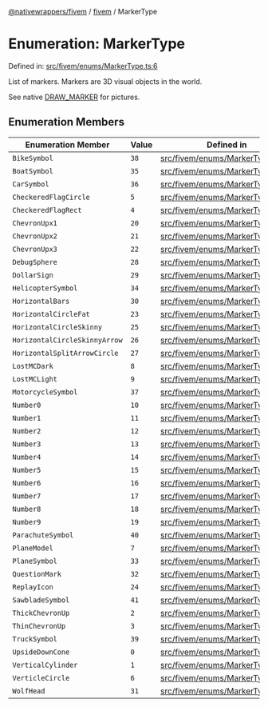 [@nativewrappers/fivem](../../README.md) / [fivem](../README.md) / MarkerType

# Enumeration: MarkerType

Defined in: [src/fivem/enums/MarkerType.ts:6](https://github.com/nativewrappers/nativewrappers/blob/11c6a49b7dbba5233f7fb8c63e2382099dcf6c28/src/fivem/enums/MarkerType.ts#L6)

List of markers. Markers are 3D visual objects in the world.

See native [DRAW_MARKER](https://docs.fivem.net/game-references/markers/) for pictures.

## Enumeration Members

| Enumeration Member | Value | Defined in |
| ------ | ------ | ------ |
| <a id="bikesymbol"></a> `BikeSymbol` | `38` | [src/fivem/enums/MarkerType.ts:45](https://github.com/nativewrappers/nativewrappers/blob/11c6a49b7dbba5233f7fb8c63e2382099dcf6c28/src/fivem/enums/MarkerType.ts#L45) |
| <a id="boatsymbol"></a> `BoatSymbol` | `35` | [src/fivem/enums/MarkerType.ts:42](https://github.com/nativewrappers/nativewrappers/blob/11c6a49b7dbba5233f7fb8c63e2382099dcf6c28/src/fivem/enums/MarkerType.ts#L42) |
| <a id="carsymbol"></a> `CarSymbol` | `36` | [src/fivem/enums/MarkerType.ts:43](https://github.com/nativewrappers/nativewrappers/blob/11c6a49b7dbba5233f7fb8c63e2382099dcf6c28/src/fivem/enums/MarkerType.ts#L43) |
| <a id="checkeredflagcircle"></a> `CheckeredFlagCircle` | `5` | [src/fivem/enums/MarkerType.ts:12](https://github.com/nativewrappers/nativewrappers/blob/11c6a49b7dbba5233f7fb8c63e2382099dcf6c28/src/fivem/enums/MarkerType.ts#L12) |
| <a id="checkeredflagrect"></a> `CheckeredFlagRect` | `4` | [src/fivem/enums/MarkerType.ts:11](https://github.com/nativewrappers/nativewrappers/blob/11c6a49b7dbba5233f7fb8c63e2382099dcf6c28/src/fivem/enums/MarkerType.ts#L11) |
| <a id="chevronupx1"></a> `ChevronUpx1` | `20` | [src/fivem/enums/MarkerType.ts:27](https://github.com/nativewrappers/nativewrappers/blob/11c6a49b7dbba5233f7fb8c63e2382099dcf6c28/src/fivem/enums/MarkerType.ts#L27) |
| <a id="chevronupx2"></a> `ChevronUpx2` | `21` | [src/fivem/enums/MarkerType.ts:28](https://github.com/nativewrappers/nativewrappers/blob/11c6a49b7dbba5233f7fb8c63e2382099dcf6c28/src/fivem/enums/MarkerType.ts#L28) |
| <a id="chevronupx3"></a> `ChevronUpx3` | `22` | [src/fivem/enums/MarkerType.ts:29](https://github.com/nativewrappers/nativewrappers/blob/11c6a49b7dbba5233f7fb8c63e2382099dcf6c28/src/fivem/enums/MarkerType.ts#L29) |
| <a id="debugsphere"></a> `DebugSphere` | `28` | [src/fivem/enums/MarkerType.ts:35](https://github.com/nativewrappers/nativewrappers/blob/11c6a49b7dbba5233f7fb8c63e2382099dcf6c28/src/fivem/enums/MarkerType.ts#L35) |
| <a id="dollarsign"></a> `DollarSign` | `29` | [src/fivem/enums/MarkerType.ts:36](https://github.com/nativewrappers/nativewrappers/blob/11c6a49b7dbba5233f7fb8c63e2382099dcf6c28/src/fivem/enums/MarkerType.ts#L36) |
| <a id="helicoptersymbol"></a> `HelicopterSymbol` | `34` | [src/fivem/enums/MarkerType.ts:41](https://github.com/nativewrappers/nativewrappers/blob/11c6a49b7dbba5233f7fb8c63e2382099dcf6c28/src/fivem/enums/MarkerType.ts#L41) |
| <a id="horizontalbars"></a> `HorizontalBars` | `30` | [src/fivem/enums/MarkerType.ts:37](https://github.com/nativewrappers/nativewrappers/blob/11c6a49b7dbba5233f7fb8c63e2382099dcf6c28/src/fivem/enums/MarkerType.ts#L37) |
| <a id="horizontalcirclefat"></a> `HorizontalCircleFat` | `23` | [src/fivem/enums/MarkerType.ts:30](https://github.com/nativewrappers/nativewrappers/blob/11c6a49b7dbba5233f7fb8c63e2382099dcf6c28/src/fivem/enums/MarkerType.ts#L30) |
| <a id="horizontalcircleskinny"></a> `HorizontalCircleSkinny` | `25` | [src/fivem/enums/MarkerType.ts:32](https://github.com/nativewrappers/nativewrappers/blob/11c6a49b7dbba5233f7fb8c63e2382099dcf6c28/src/fivem/enums/MarkerType.ts#L32) |
| <a id="horizontalcircleskinnyarrow"></a> `HorizontalCircleSkinnyArrow` | `26` | [src/fivem/enums/MarkerType.ts:33](https://github.com/nativewrappers/nativewrappers/blob/11c6a49b7dbba5233f7fb8c63e2382099dcf6c28/src/fivem/enums/MarkerType.ts#L33) |
| <a id="horizontalsplitarrowcircle"></a> `HorizontalSplitArrowCircle` | `27` | [src/fivem/enums/MarkerType.ts:34](https://github.com/nativewrappers/nativewrappers/blob/11c6a49b7dbba5233f7fb8c63e2382099dcf6c28/src/fivem/enums/MarkerType.ts#L34) |
| <a id="lostmcdark"></a> `LostMCDark` | `8` | [src/fivem/enums/MarkerType.ts:15](https://github.com/nativewrappers/nativewrappers/blob/11c6a49b7dbba5233f7fb8c63e2382099dcf6c28/src/fivem/enums/MarkerType.ts#L15) |
| <a id="lostmclight"></a> `LostMCLight` | `9` | [src/fivem/enums/MarkerType.ts:16](https://github.com/nativewrappers/nativewrappers/blob/11c6a49b7dbba5233f7fb8c63e2382099dcf6c28/src/fivem/enums/MarkerType.ts#L16) |
| <a id="motorcyclesymbol"></a> `MotorcycleSymbol` | `37` | [src/fivem/enums/MarkerType.ts:44](https://github.com/nativewrappers/nativewrappers/blob/11c6a49b7dbba5233f7fb8c63e2382099dcf6c28/src/fivem/enums/MarkerType.ts#L44) |
| <a id="number0"></a> `Number0` | `10` | [src/fivem/enums/MarkerType.ts:17](https://github.com/nativewrappers/nativewrappers/blob/11c6a49b7dbba5233f7fb8c63e2382099dcf6c28/src/fivem/enums/MarkerType.ts#L17) |
| <a id="number1"></a> `Number1` | `11` | [src/fivem/enums/MarkerType.ts:18](https://github.com/nativewrappers/nativewrappers/blob/11c6a49b7dbba5233f7fb8c63e2382099dcf6c28/src/fivem/enums/MarkerType.ts#L18) |
| <a id="number2"></a> `Number2` | `12` | [src/fivem/enums/MarkerType.ts:19](https://github.com/nativewrappers/nativewrappers/blob/11c6a49b7dbba5233f7fb8c63e2382099dcf6c28/src/fivem/enums/MarkerType.ts#L19) |
| <a id="number3"></a> `Number3` | `13` | [src/fivem/enums/MarkerType.ts:20](https://github.com/nativewrappers/nativewrappers/blob/11c6a49b7dbba5233f7fb8c63e2382099dcf6c28/src/fivem/enums/MarkerType.ts#L20) |
| <a id="number4"></a> `Number4` | `14` | [src/fivem/enums/MarkerType.ts:21](https://github.com/nativewrappers/nativewrappers/blob/11c6a49b7dbba5233f7fb8c63e2382099dcf6c28/src/fivem/enums/MarkerType.ts#L21) |
| <a id="number5"></a> `Number5` | `15` | [src/fivem/enums/MarkerType.ts:22](https://github.com/nativewrappers/nativewrappers/blob/11c6a49b7dbba5233f7fb8c63e2382099dcf6c28/src/fivem/enums/MarkerType.ts#L22) |
| <a id="number6"></a> `Number6` | `16` | [src/fivem/enums/MarkerType.ts:23](https://github.com/nativewrappers/nativewrappers/blob/11c6a49b7dbba5233f7fb8c63e2382099dcf6c28/src/fivem/enums/MarkerType.ts#L23) |
| <a id="number7"></a> `Number7` | `17` | [src/fivem/enums/MarkerType.ts:24](https://github.com/nativewrappers/nativewrappers/blob/11c6a49b7dbba5233f7fb8c63e2382099dcf6c28/src/fivem/enums/MarkerType.ts#L24) |
| <a id="number8"></a> `Number8` | `18` | [src/fivem/enums/MarkerType.ts:25](https://github.com/nativewrappers/nativewrappers/blob/11c6a49b7dbba5233f7fb8c63e2382099dcf6c28/src/fivem/enums/MarkerType.ts#L25) |
| <a id="number9"></a> `Number9` | `19` | [src/fivem/enums/MarkerType.ts:26](https://github.com/nativewrappers/nativewrappers/blob/11c6a49b7dbba5233f7fb8c63e2382099dcf6c28/src/fivem/enums/MarkerType.ts#L26) |
| <a id="parachutesymbol"></a> `ParachuteSymbol` | `40` | [src/fivem/enums/MarkerType.ts:47](https://github.com/nativewrappers/nativewrappers/blob/11c6a49b7dbba5233f7fb8c63e2382099dcf6c28/src/fivem/enums/MarkerType.ts#L47) |
| <a id="planemodel"></a> `PlaneModel` | `7` | [src/fivem/enums/MarkerType.ts:14](https://github.com/nativewrappers/nativewrappers/blob/11c6a49b7dbba5233f7fb8c63e2382099dcf6c28/src/fivem/enums/MarkerType.ts#L14) |
| <a id="planesymbol"></a> `PlaneSymbol` | `33` | [src/fivem/enums/MarkerType.ts:40](https://github.com/nativewrappers/nativewrappers/blob/11c6a49b7dbba5233f7fb8c63e2382099dcf6c28/src/fivem/enums/MarkerType.ts#L40) |
| <a id="questionmark"></a> `QuestionMark` | `32` | [src/fivem/enums/MarkerType.ts:39](https://github.com/nativewrappers/nativewrappers/blob/11c6a49b7dbba5233f7fb8c63e2382099dcf6c28/src/fivem/enums/MarkerType.ts#L39) |
| <a id="replayicon"></a> `ReplayIcon` | `24` | [src/fivem/enums/MarkerType.ts:31](https://github.com/nativewrappers/nativewrappers/blob/11c6a49b7dbba5233f7fb8c63e2382099dcf6c28/src/fivem/enums/MarkerType.ts#L31) |
| <a id="sawbladesymbol"></a> `SawbladeSymbol` | `41` | [src/fivem/enums/MarkerType.ts:48](https://github.com/nativewrappers/nativewrappers/blob/11c6a49b7dbba5233f7fb8c63e2382099dcf6c28/src/fivem/enums/MarkerType.ts#L48) |
| <a id="thickchevronup"></a> `ThickChevronUp` | `2` | [src/fivem/enums/MarkerType.ts:9](https://github.com/nativewrappers/nativewrappers/blob/11c6a49b7dbba5233f7fb8c63e2382099dcf6c28/src/fivem/enums/MarkerType.ts#L9) |
| <a id="thinchevronup"></a> `ThinChevronUp` | `3` | [src/fivem/enums/MarkerType.ts:10](https://github.com/nativewrappers/nativewrappers/blob/11c6a49b7dbba5233f7fb8c63e2382099dcf6c28/src/fivem/enums/MarkerType.ts#L10) |
| <a id="trucksymbol"></a> `TruckSymbol` | `39` | [src/fivem/enums/MarkerType.ts:46](https://github.com/nativewrappers/nativewrappers/blob/11c6a49b7dbba5233f7fb8c63e2382099dcf6c28/src/fivem/enums/MarkerType.ts#L46) |
| <a id="upsidedowncone"></a> `UpsideDownCone` | `0` | [src/fivem/enums/MarkerType.ts:7](https://github.com/nativewrappers/nativewrappers/blob/11c6a49b7dbba5233f7fb8c63e2382099dcf6c28/src/fivem/enums/MarkerType.ts#L7) |
| <a id="verticalcylinder"></a> `VerticalCylinder` | `1` | [src/fivem/enums/MarkerType.ts:8](https://github.com/nativewrappers/nativewrappers/blob/11c6a49b7dbba5233f7fb8c63e2382099dcf6c28/src/fivem/enums/MarkerType.ts#L8) |
| <a id="verticlecircle"></a> `VerticleCircle` | `6` | [src/fivem/enums/MarkerType.ts:13](https://github.com/nativewrappers/nativewrappers/blob/11c6a49b7dbba5233f7fb8c63e2382099dcf6c28/src/fivem/enums/MarkerType.ts#L13) |
| <a id="wolfhead"></a> `WolfHead` | `31` | [src/fivem/enums/MarkerType.ts:38](https://github.com/nativewrappers/nativewrappers/blob/11c6a49b7dbba5233f7fb8c63e2382099dcf6c28/src/fivem/enums/MarkerType.ts#L38) |
